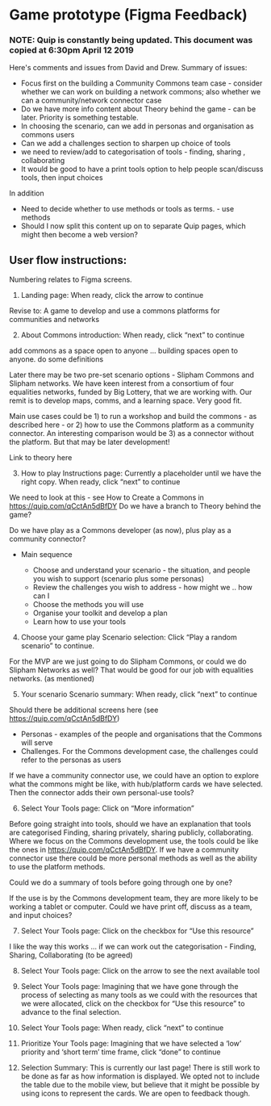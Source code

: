# Game prototype (Figma Feedback)

### NOTE: Quip is constantly being updated. This document was copied at 6:30pm April 12 2019

Here's comments and issues from David and Drew. Summary of issues:

- Focus first on the building a Community Commons team case - consider whether we can work on building a network commons; also whether we can a community/network connector case
- Do we have more info content about Theory behind the game - can be later. Priority is something testable.
- In choosing the scenario, can we add in personas and organisation as commons users
- Can we add a challenges section to sharpen up choice of tools
- we need to review/add to categorisation of tools - finding, sharing , collaborating
- It would be good to have a print tools option to help people scan/discuss tools, then input choices

In addition

- Need to decide whether to use methods or tools as terms. - use methods
- Should I now split this content up on to separate Quip pages, which might then become a web version?

## User flow instructions:

Numbering relates to Figma screens.

1. Landing page: When ready, click the arrow to continue

Revise to: A game to develop and use a commons platforms for communities and networks

2. About Commons introduction: When ready, click “next” to continue

add commons as a space open to anyone ... building spaces open to anyone. do some definitions

Later there may be two pre-set scenario options - Slipham Commons and Slipham networks. We have keen interest from a consortium of four equalities networks, funded by Big Lottery, that we are working with. Our remit is to develop maps, comms, and a learning space. Very good fit.

Main use cases could be 1) to run a workshop and build the commons - as described here - or 2) how to use the Commons platform as a community connector. An interesting comparison would be 3) as a connector without the platform. But that may be later development!

Link to theory here

3. How to play Instructions page: Currently a placeholder until we have the right copy. When ready, click “next” to continue

We need to look at this - see How to Create a Commons in https://quip.com/qCctAn5dBfDY Do we have a branch to Theory behind the game?

Do we have play as a Commons developer (as now), plus play as a community connector?

- Main sequence

  - Choose and understand your scenario - the situation, and people you wish to support (scenario plus some personas)
  - Review the challenges you wish to address - how might we .. how can I
  - Choose the methods you will use
  - Organise your toolkit and develop a plan
  - Learn how to use your tools

4. Choose your game play Scenario selection: Click “Play a random scenario” to continue.

For the MVP are we just going to do Slipham Commons, or could we do Slipham Networks as well? That would be good for our job with equalities networks. (as mentioned)

5. Your scenario Scenario summary: When ready, click “next” to continue

Should there be additional screens here (see https://quip.com/qCctAn5dBfDY)

- Personas - examples of the people and organisations that the Commons will serve
- Challenges. For the Commons development case, the challenges could refer to the personas as users

If we have a community connector use, we could have an option to explore what the commons might be like, with hub/platform cards we have selected. Then the connector adds their own personal-use tools?

6. Select Your Tools page: Click on “More information”

Before going straight into tools, should we have an explanation that tools are categorised Finding, sharing privately, sharing publicly, collaborating. Where we focus on the Commons development use, the tools could be like the ones in https://quip.com/qCctAn5dBfDY. If we have a community connector use there could be more personal methods as well as the ability to use the platform methods.

Could we do a summary of tools before going through one by one?

If the use is by the Commons development team, they are more likely to be working a tablet or computer. Could we have print off, discuss as a team, and input choices?

7. Select Your Tools page: Click on the checkbox for “Use this resource”

I like the way this works ... if we can work out the categorisation - Finding, Sharing, Collaborating (to be agreed)

8. Select Your Tools page: Click on the arrow to see the next available tool

9. Select Your Tools page: Imagining that we have gone through the process of selecting as many tools as we could with the resources that we were allocated, click on the checkbox for “Use this resource” to advance to the final selection.

10. Select Your Tools page: When ready, click “next” to continue

11. Prioritize Your Tools page: Imagining that we have selected a ‘low’ priority and ‘short term’ time frame, click “done” to continue

12. Selection Summary: This is currently our last page! There is still work to be done as far as how information is displayed. We opted not to include the table due to the mobile view, but believe that it might be possible by using icons to represent the cards. We are open to feedback though.
